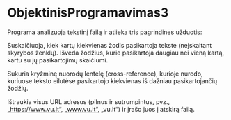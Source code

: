# ObjektinisProgramavimas3

Programa analizuoja tekstinį failą ir atlieka tris pagrindines užduotis:

Suskaičiuoja, kiek kartų kiekvienas žodis pasikartoja tekste (neįskaitant skyrybos ženklų). Išveda žodžius, kurie pasikartoja daugiau nei vieną kartą, kartu su jų pasikartojimų skaičiumi.

Sukuria kryžminę nuorodų lentelę (cross-reference), kurioje nurodo, kuriuose teksto eilutėse pasikartojo kiekvienas iš dažniau pasikartojančių žodžių.

Ištraukia visus URL adresus (pilnus ir sutrumpintus, pvz., „https://www.vu.lt“, „www.vu.lt“, „vu.lt“) ir įrašo juos į atskirą failą.

